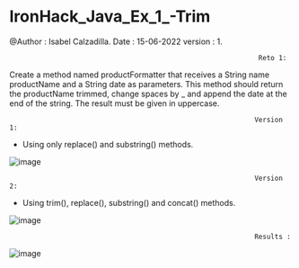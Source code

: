 # IronHack_Java_Ex_1_-Trim

@Author : Isabel Calzadilla.
Date : 15-06-2022
version : 1.

                                                                  Reto 1:

Create a method named productFormatter that receives a String name productName and a String date as parameters. This method should return the productName trimmed, change spaces by _ and append the date at the end of the string. The result must be given in uppercase.


                                                                 Version 1:
                                                                 
- Using only replace() and substring() methods.                                             
                                                                 
![image](https://user-images.githubusercontent.com/107552354/173834090-0e3ecd05-8b9c-42fa-bec7-726fc2458749.png)


                                                                 Version 2:
 
 - Using trim(), replace(), substring() and concat() methods.   
 
![image](https://user-images.githubusercontent.com/107552354/173834451-0413afce-9372-4cca-9771-59fac6de6dcb.png)


                                                                 Results :
                                                                 
                                                                 
![image](https://user-images.githubusercontent.com/107552354/173833839-7788c25d-cd97-4d3f-afb8-52cbc31cd436.png) 
